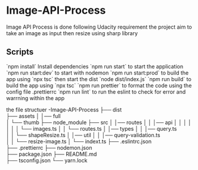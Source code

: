 # Image-API-Process
Image API Process is done following Udacity requirement the project aim to take an image as input then resize using sharp library



<h2> Scripts</h2>
`npm install` Install dependencies
`npm run start` to start the application
`npm run start:dev` to start with nodemon
`npm run start:prod` to build the app using `npx tsc` then start the dist `node dist/index.js`
`npm run build` to build the app using `npx tsc`
`npm run prettier` to format the code using the config file .prettierrc
`npm run lint` to run the eslint to check for error and warrning within the app



the file structuer
-Image-API-Process
├── dist                 
├── assets
│   │── full         
│   └── thumb 
├── node_module
├── src
│   │── routes
│   │   │── api
│   │   │    │
│   │   │    └── images.ts
│   │   └── routes.ts
│   │── types
│   │   │── query.ts         
│   │   └── shapeResize.ts 
│   │── util
│   │   │── query-validation.ts         
│   │   └── resize-image.ts 
│   └── indext.ts 
├── .eslintrc.json                  
├── .prettierrc
├── nodemon.json                  
├── package.json
├── README.md                  
├── tsconfig.json
└── yarn.lock


